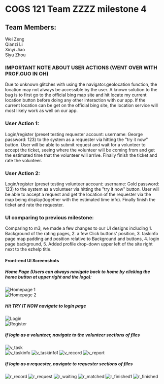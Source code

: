 # COGS 121 Team ZZZZ milestone 4

## Team Members:
  Wei Zeng  
  Qianzi Li  
  Xinyi Jiao  
  Siyu Zhou

### IMPORTANT NOTE ABOUT USER ACTIONS (WENT OVER WITH PROF.GUO IN OH)
  Due to unknown glitches with using the navigator.geolocation function, the location may not always be accessible by the user. A known solution to the bug is to first go to the official bing map site and hit locate my current location button before doing any other interaction with our app. If the current location can be get on the official bing site, the location service will most likely work as well on our app.

### User Action 1:
  Login/register (preset testing requester account: username: George password: 123) to the system as a requester via hitting the "try it now" button. User will be able to submit request and wait for a volunteer to accept the ticket, seeing where the volunteer will be coming from and get the estimated time that the volunteer will arrive. Finally finish the ticket and rate the volunteer.

### User Action 2:
  Login/register (preset testing volunteer account: username: Gold password: 123) to the system as a volunteer via hitting the "try it now" button. User will be able to accept a request and get the location of the requester via the map being display(together with the estimated time info). Finally finish the ticket and rate the requester.

### UI comparing to previous milestone:
  Comparing to m3, we made a few changes to our UI designs including 1. Background of the rating pages, 2. a few Click buttons' position, 3. taskinfo page map padding and position relative to Background and buttons, 4. login page background, 5. Added profile drop-down upper left of the site right next to the ezhelp title.

#### Front-end UI Screenshots

##### Home Page (Users can always navigate back to home by clicking the home button at upper right and the logo):

  ![Homepage 1](images/Milestone2/homepage.png)  
  ![Homepage 2](images/Milestone2/homepage1.png)

##### Hit TRY IT NOW navigate to login page
  ![Login](images/Milestone4/login.png)  
  ![Register](images/Milestone4/register.png)

##### If login as a volunteer, navigate to the volunteer sections of files  
  ![v_task](images/Milestone4/v_task.png)  
  ![v_taskinfo](images/Milestone4/v_taskinfo.png)
  ![v_taskinfo1](images/Milestone4/v_taskinfo1.png)
  ![v_record](images/Milestone4/v_record.png)
  ![v_report](images/Milestone4/v_report.png)

##### If login as a requester, navigate to requester sections of files
  ![r_record](images/Milestone4/r_record.png)
  ![r_request](images/Milestone4/r_request.png)
  ![r_waiting](images/Milestone4/r_waiting.png)
  ![r_matched](images/Milestone4/r_matched.png)
  ![r_finished1](images/Milestone4/r_finished1.png)
  ![r_finished](images/Milestone4/r_finished.png)
